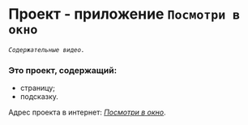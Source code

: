 # Проект - приложение `Посмотри в окно`  
*`Содержательные видео.`*  
  
### Это проект, содержащий:   
- страницу;  
- подсказку.  
   
    
Адрес проекта в интернет: *[Посмотри в окно](https://github.com/olga-rks/posmotri_v_okno.git)*.  